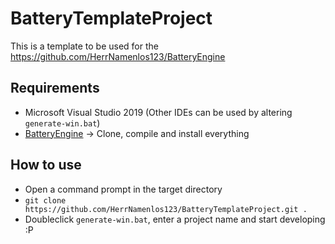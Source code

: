 # BatteryTemplateProject

This is a template to be used for the https://github.com/HerrNamenlos123/BatteryEngine

## Requirements

 - Microsoft Visual Studio 2019 (Other IDEs can be used by altering `generate-win.bat`)
 - [BatteryEngine](https://github.com/HerrNamenlos123/BatteryEngine) -> Clone, compile and install everything

## How to use

 - Open a command prompt in the target directory
 - `git clone https://github.com/HerrNamenlos123/BatteryTemplateProject.git .`
 - Doubleclick `generate-win.bat`, enter a project name and start developing :P
